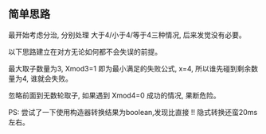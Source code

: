 ## 简单思路

最开始考虑分治, 分别处理 大于4/小于4/等于4三种情况, 后来发觉没有必要。

以下思路建立在对方无论如何都不会失误的前提。

最大取子数量为3, Xmod3=1 即为最小满足的失败公式, x=4, 所以谁先碰到剩余数量为4, 谁就会失败。

忽略前面到无数轮取子, 如果遇到 Xmod4=0 成功的情况, 果断危险。

PS: 尝试了一下使用构造器转换结果为boolean,发现比直接 !! 隐式转换还蛮20ms左右。